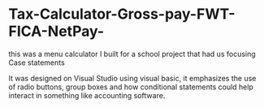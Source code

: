 # Tax-Calculator-Gross-pay-FWT-FICA-NetPay-
this was a menu calculator I built for a school project that had us focusing Case statements

It was designed on Visual Studio using visual basic, it emphasizes the use of radio buttons, group boxes and how 
conditional statements could help interact in something like accounting software. 
